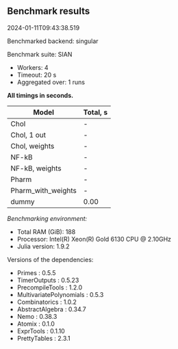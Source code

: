 ## Benchmark results

2024-01-11T09:43:38.519

Benchmarked backend: singular

Benchmark suite: SIAN

- Workers: 4
- Timeout: 20 s
- Aggregated over: 1 runs

**All timings in seconds.**

|Model|Total, s|
|-----|---|
|Chol| - |
|Chol, 1 out| - |
|Chol, weights| - |
|NF-kB| - |
|NF-kB, weights| - |
|Pharm| - |
|Pharm_with_weights| - |
|dummy|0.00|

*Benchmarking environment:*

* Total RAM (GiB): 188
* Processor: Intel(R) Xeon(R) Gold 6130 CPU @ 2.10GHz
* Julia version: 1.9.2

Versions of the dependencies:

* Primes : 0.5.5
* TimerOutputs : 0.5.23
* PrecompileTools : 1.2.0
* MultivariatePolynomials : 0.5.3
* Combinatorics : 1.0.2
* AbstractAlgebra : 0.34.7
* Nemo : 0.38.3
* Atomix : 0.1.0
* ExprTools : 0.1.10
* PrettyTables : 2.3.1
